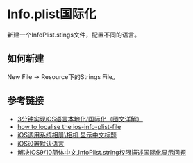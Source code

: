 # Info.plist国际化

新建一个InfoPlist.stings文件，配置不同的语言。

## 如何新建

New File -> Resource下的Strings File。

## 参考链接

* [3分钟实现iOS语言本地化/国际化（图文详解）](https://www.jianshu.com/p/88c1b65e3ddb)
* [how to localise the ios-info-plist-file](https://link.jianshu.com/?t=https%3A%2F%2Fstackoverflow.com%2Fquestions%2F25736700%2Fhow-to-localise-a-string-inside-the-ios-info-plist-file)
* [iOS调用系统相册\相机 显示中文标题](https://www.jianshu.com/p/536a2d90c965)
* [iOS设置默认语言](https://www.jianshu.com/p/8be8e728d4b5)
* [解决iOS9/10简体中文,InfoPlist.string权限描述国际化显示问题](https://www.jianshu.com/p/089009502309)